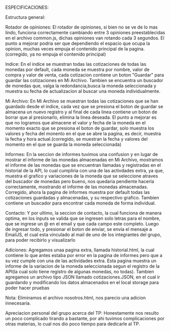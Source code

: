 ESPECIFICACIONES:

Estructura general:

Rotador de opiniones:
El rotador de opiniones, si bien no se ve de lo mas lindo, funciona correctamente cambiando entre
3 opiniones preestablecidas en el archivo common.js, dichas opiniones van rotando cada 3 segundos.
El punto a mejorar podria ser que dependiendo el espacio que ocupa la opinion, muchas veces empuja el contenido principal de la pagina.(corregido, ya no empuja el contenido principal)

Indice:
En el indice se muestran todas las cotizaciones de todas las monedas por default, cada moneda se muestra por nombre, valor de compra
y valor de venta, cada cotizacion contiene un boton "Guardar" para guardar las cotizaciones en Mi Archivo. 
Tambien se encuentra un buscador de monedas que, valga la redondancia,busca la moneda seleccionada 
y muestra su fecha de actualizacion al buscar una moneda individualmente.

Mi Archivo:
En Mi Archivo se muestran todas las cotizaciones que se han guardado desde el indice, cada vez que se 
presiona el boton de guardar se almacena un nuevo registro y al final de cada linea contiene un boton de 
borrar que al presionarlo, elimina la linea deseada.
El punto a mejorar es que no logramos que almacene el valor y fecha de la moneda en el momento exacto que 
se presiona el boton de guardar, solo muestra los valores y fecha del monento en el que se abre la pagina,
es decir, muestra la fecha y hora actual.(corregido, se muestran la fecha y valores del momento en el que se guarda la moneda seleccionada)

Informes:
En la seccion de informes tuvimos una confusion y en lugar de mostrar el informe de las monedas almacenadas
en Mi Archivo, mostramos el informe de las monedas que se encuentran llamadas y registradas en el historial 
de la API, lo cual cumpliria con una de las activdades extra, ya que, muestra el grafico y variaciones de 
la moneda que se seleccione atraves del buscador de monedas pero bueno, nos quedaria pendiente hacerla 
correctamente, mostrando el informe de las monedas almacenadas. Corregido, ahora la pagina de informes muestra por default todas las cotizaciones guardadas y almacenadas, y su respectivo grafico. Tambien contiene un buscador para encontrar cada moneda de forma individual. 

Contacto:
Y por ultimo, la seccion de contacto, la cual funciona de manera optima, en los inputs se valida
que se ingresen solo letras para el nombre, que se ingrese un @ en el email y que cada campo este completo.
Luego de ingresar todo, y presionar el boton de enviar, se envia el mensaje a EmailJS, el cual esta vinculado al mail de uno de los integrantes del grupo, para poder recibirlo y visualizarlo

Adiciones:
Agregamos unaa pagina extra, llamada historial.html, la cual contiene lo que antes estaba por error en la pagina de informes pero que a su vez cumple con una de las actividades extra. Esta pagina muestra un informe de la variacion de la moneda seleccionada segun el registro de la API(la cual solo tiene registro de algunas monedas, no todas).
Tambien agregamos un archivo tipo JSON llamado cotizaciones.JSON, en el cual ir guardando y modificando los datos almacenados en el local storage para poder hacer pruebas


Nota: Eliminamos el archivo nosotros.html, nos parecio una adicion innecesaria.

Apreciacion personal del grupo acerca del TP:
Honestamente nos resulto un poco complicado tirando a bastante, por ahi tuvimos complicaciones por otras materias, lo cual nos dio poco tiempo para dedicarle al TP.
